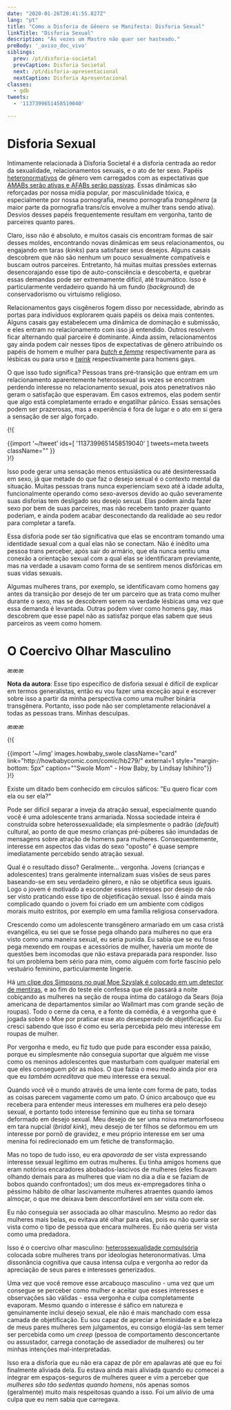 ```yaml
---
date: "2020-01-26T20:41:55.827Z"
lang: "pt"
title: "Como a Disforia de Gênero se Manifesta: Disforia Sexual"
linkTitle: "Disforia Sexual"
description: "Às vezes um Mastro não quer ser hasteado."
preBody: '_aviso_doc_vivo'
siblings:
  prev: /pt/disforia-societal
  prevCaption: Disforia Societal
  next: /pt/disforia-apresentacional
  nextCaption: Disforia Apresentacional
classes:
  - gdb
tweets:
  - '1137399651458519040'

---
```


# Disforia Sexual

Intimamente relacionada à Disforia Societal é a disforia centrada ao redor da sexualidade, relacionamentos sexuais, e o ato de ter sexo. Papéis [heteronormativos](https://pt.wikipedia.org/wiki/Heteronormatividade) de gênero vem carregados com as expectativas que [AMABs serão ativas e AFABs serão passivas](https://es.wikipedia.org/wiki/Activo,_pasivo_y_versátil). Essas dinâmicas são reforçadas por nossa mídia popular, por masculinidade tóxica, e especialmente por nossa pornografia, mesmo pornografia *transgênera* (a maior parte da pornografia trans/cis envolve a mulher trans sendo ativa). Desvios desses papéis frequentemente resultam em vergonha, tanto de parceires quanto pares.

Claro, isso não é absoluto, e muitos casais cis encontram formas de sair desses moldes, encontrando novas dinâmicas em seus relacionamentos, ou engajando em taras (_kinks_) para satisfazer seus desejos. Alguns casais descobrem que não são nenhum um pouco sexualmente compatíveis e buscam outros parceires. Entretanto, há muitas muitas pressões externas desencorajando esse tipo de auto-consciência e descoberta, e quebrar essas demandas pode ser extremamente difícil, até traumático. Isso é particularmente verdadeiro quando há um fundo (_background_) de conservadorismo ou virtuismo religioso.

Relacionamentos gays cisgêneros fogem disso por necessidade, abrindo as portas para indivíduos explorarem quais papéis os deixa mais contentes. Alguns casais gay estabelecem uma dinâmica de dominação e submissão, e eles entram no relacionamento com isso já entendido. Outros resolvem ficar alternando qual parceire é dominante. Ainda assim, relacionamentos gay ainda podem cair nesses tipos de expectativas de gênero atribuindo os papéis de homem e mulher para [_butch_ e _femme_](https://pt.wikipedia.org/wiki/Butch_e_femme) respectivamente para as lésbicas ou para urso e [_twink_](https://pt.wikipedia.org/wiki/Twink_(cultura_gay)) respectivamente para homens gays.

O que isso tudo significa? Pessoas trans pré-transição que entram em um relacionamento aparentemente heterossexual às vezes se encontram perdendo interesse no relacionamento sexual, pois atos penetrativos não geram o satisfação que esperavam. Em casos extremos, elas podem sentir que algo está completamente errado e engatilhar pânico. Essas sensações podem ser prazerosas, mas a experiência é fora de lugar e o ato em si gera a sensação de ser algo forçado.

{!{ <div class="gutter">{{import '~/tweet' ids=[
    '1137399651458519040'
] tweets=meta.tweets className="" }}</div> }!}

Isso pode gerar uma sensação menos entusiástica ou até desinteressada em sexo, já que metade do que faz o desejo sexual é o contexto mental da situação. Muitas pessoas trans nunca experienciam sexo até à idade adulta, funcionalmente operando como sexo-aversos devido ao quão severamente suas disforias tem desligado seu desejo sexual. Elas podem ainda fazer sexo por bem de suas parceires, mas não recebem tanto prazer quanto poderiam, e ainda podem acabar desconectando da realidade ao seu redor para completar a tarefa.

Essa disforia pode ser tão significativa que elas se encontram tomando uma identidade sexual com a qual elas não se conectam. Não é inédito uma pessoa trans perceber, após sair do armário, que ela nunca sentiu uma conexão a orientação sexual com a qual elas se identificaram previamente, mas na verdade a usavam como forma de se sentirem menos disfóricas em suas vidas sexuais.

Algumas mulheres trans, por exemplo, se identificavam como homens gay antes da transição por desejo de ter um parceiro que as trata como mulher durante o sexo, mas se descobrem serem na verdade lésbicas uma vez que essa demanda é levantada. Outras podem viver como homens gay, mas descobrem que esse papel não as satisfaz porque elas sabem que seus parceiros as veem como homem.

# O Coercivo Olhar Masculino

æææ<div class="cw"><p><strong>Nota da autora</strong>: Esse tipo específico de disforia sexual é difícil de explicar em termos generalistas, então eu vou fazer uma exceção aqui e escrever sobre isso a partir da minha perspectiva como uma mulher binária transgênera. Portanto, isso pode não ser completamente relacionável a todas as pessoas trans. Minhas desculpas.</p></div>æææ

{!{
<div class="gutter flex">
{{import '~/img' images.howbaby_swole className="card" link="http://howbabycomic.com/comic/hb279/" external=1 style="margin-bottom: 5px" caption="&quot;Swole Mom&quot; - How Baby, by Lindsay Ishihiro"}}
</div>
}!}

Existe um ditado bem conhecido em círculos <abbr data-title="sinônimo de lésbico que incluí mulheres bi">sáficos</abbr>: "Eu quero ficar com ela ou ser ela?"

Pode ser difícil separar a inveja da atração sexual, especialmente quando você é uma adolescente trans armariada. Nossa sociedade inteira é construída sobre heterossexualidade; ela simplesmente o padrão (_default_) cultural, ao ponto de que mesmo crianças pré-púberes são imundadas de mensagens sobre atração de homens para mulheres. Consequentemente, interesse em aspectos das vidas do sexo "oposto" é quase sempre imediatamente percebido sendo atração sexual.

Qual é o resultado disso? Geralmente... vergonha. Jovens (crianças e adolescentes) trans geralmente internalizam suas visões de seus pares baseando-se em seu verdadeiro gênero, e não se objetifica seus iguais. Logo o jovem é motivado a esconder esses interesses por desejo de não ser visto praticando esse tipo de objetificação sexual. Isso é ainda mais complicado quando o jovem foi criado em um ambiente com códigos morais muito estritos, por exemplo em uma família religiosa conservadora.

Crescendo como um adolescente transgênero armariado em um casa cristã evangélica, eu sei que se fosse pega olhando para mulheres no que era visto como uma maneira sexual, eu seria punida. Eu sabia que se eu fosse pega mexendo em roupas e acessórios de mulher, haveria um monte de questões bem incomodas que não estava preparada para responder. Isso foi um problema bem sério para mim, como alguém com forte fascínio pelo vestuário feminino, particularmente lingerie.

Há [um clipe dos Simpsons no qual Moe Szyslak é colocado em um detector de mentiras](https://www.youtube.com/watch?v=iQGwrK_yDEg), e ao fim do teste ele confessa que ele passará a noite cobiçando as mulheres na seção de roupa íntima do catálogo da Sears (loja americana de departamentos similar ao Wallmart mas com grande seção de roupas). Todo o cerne da cena, e a fonte da comédia, é a vergonha que é jogada sobre o Moe por praticar esse ato desesperado de objetificação. Eu cresci sabendo que isso é como eu seria percebida pelo meu interesse em roupas de mulher.

Por vergonha e medo, eu fiz tudo que pude para esconder essa paixão, porque eu simplesmente não conseguia suportar que alguém me visse como os meninos adolescentes que masturbam com qualquer material em que eles conseguem pôr as mãos. O que fazia o meu medo ainda pior era que eu *também acreditava* que meu interesse era sexual.

Quando você vê o mundo através de uma lente com forma de pato, todas as coisas parecem vagamente como um pato. O único arcabouço que eu recebera para entender meus interesses em mulheres era pelo desejo sexual, e portanto todo interesse feminino que eu tinha se tornara deformado em desejo sexual. Meu desejo de ser uma noiva metamorfoseou em tara nupcial (_bridal kink_), meu desejo de ter filhos se deformou em um interesse por pornô de gravidez, e meu próprio interesse em ser uma menina foi redirecionado em um fetiche de transformação.

Mas no topo de tudo isso, eu era *apavorada* de ser vista expressando interesse sexual legítimo em outras mulheres. Eu tinha amigos homens que eram notórios encaradores abobados-lascivos de mulheres (eles ficavam olhando demais para as mulheres que viam no dia a dia e se faziam de bobos quando confrontados); um dos meus ex-empregadores tinha o péssimo hábito de olhar lascivamente mulheres atraentes quando íamos almoçar, o que me deixava bem desconfortável em ser vista com ele.

Eu não conseguia ser associada ao olhar masculino. Mesmo ao redor das mulheres mais belas, eu evitava até olhar para elas, pois eu não queria ser vista como o tipo de pessoa que encara mulheres. Eu não queria ser vista como uma predadora.

Isso é o coercivo olhar masculino: [heterossexualidade compulsória](https://pt.wikipedia.org/wiki/Heterossexualidade_compuls%C3%B3ria) colocada sobre mulheres trans por ideologias heteronormativas. Uma dissonância cognitiva que causa intensa culpa e vergonha ao redor da apreciação de seus pares e interesses generizados.

Uma vez que você remove esse arcabouço masculino - uma vez que um consegue se perceber como mulher e aceitar que esses interesses e observações são válidas - essa vergonha e culpa completamente evaporam. Mesmo quando o interesse é sáfico em natureza e genuinamente inclui desejo sexual, ele não é mais manchado com essa camada de objetificação. Eu sou capaz de apreciar a feminidade e a beleza de meus pares mulheres sem julgamentos, eu consigo elogiá-las sem temer ser percebida como um _creep_ (pessoa de comportamento desconcertante ou assustador, carrega conotação de assediador de mulheres) ou ter minhas intenções mal-interpretadas.

Isso era a disforia que eu não era capaz de pôr em apalavras até que eu foi finalmente aliviada dela. Eu estava ainda mais aliviada quando eu comecei a integrar em espaços-seguros de mulheres queer e vim a perceber que _mulheres são tão sedentas quando homens_, nós apenas somos (geralmente) muito mais respeitosas quando a isso. Foi um alívio de uma culpa que eu nem sabia que carregava.